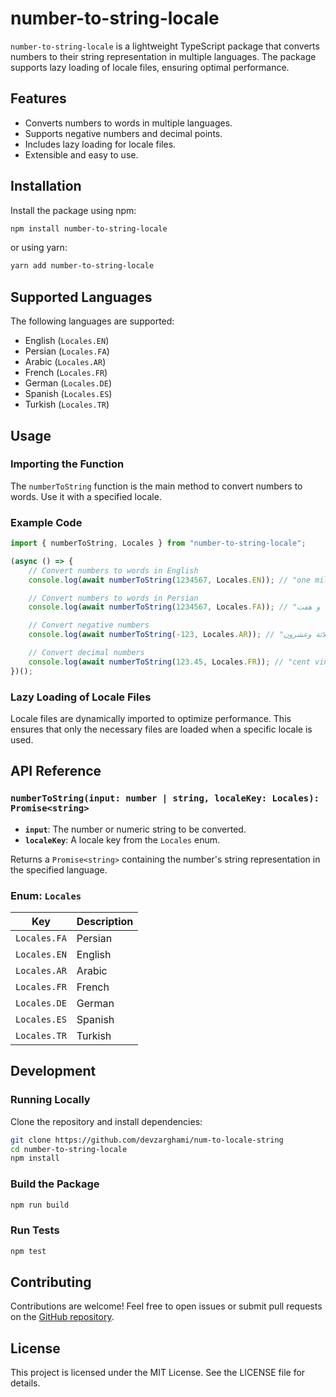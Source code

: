 # number-to-string-locale

`number-to-string-locale` is a lightweight TypeScript package that converts numbers to their string representation in multiple languages. The package supports lazy loading of locale files, ensuring optimal performance.

## Features

- Converts numbers to words in multiple languages.
- Supports negative numbers and decimal points.
- Includes lazy loading for locale files.
- Extensible and easy to use.

## Installation

Install the package using npm:

```bash
npm install number-to-string-locale
```

or using yarn:

```bash
yarn add number-to-string-locale
```

## Supported Languages

The following languages are supported:

- English (`Locales.EN`)
- Persian (`Locales.FA`)
- Arabic (`Locales.AR`)
- French (`Locales.FR`)
- German (`Locales.DE`)
- Spanish (`Locales.ES`)
- Turkish (`Locales.TR`)

## Usage

### Importing the Function

The `numberToString` function is the main method to convert numbers to words. Use it with a specified locale.

### Example Code

```typescript
import { numberToString, Locales } from "number-to-string-locale";

(async () => {
    // Convert numbers to words in English
    console.log(await numberToString(1234567, Locales.EN)); // "one million two hundred thirty-four thousand five hundred sixty-seven"

    // Convert numbers to words in Persian
    console.log(await numberToString(1234567, Locales.FA)); // "یک میلیون دویست و سی و چهار هزار پانصد و شصت و هفت"

    // Convert negative numbers
    console.log(await numberToString(-123, Locales.AR)); // "سالب مائة وثلاثة وعشرون"

    // Convert decimal numbers
    console.log(await numberToString(123.45, Locales.FR)); // "cent vingt-trois virgule quarante-cinq"
})();
```

### Lazy Loading of Locale Files

Locale files are dynamically imported to optimize performance. This ensures that only the necessary files are loaded when a specific locale is used.

## API Reference

### `numberToString(input: number | string, localeKey: Locales): Promise<string>`

- **`input`**: The number or numeric string to be converted.
- **`localeKey`**: A locale key from the `Locales` enum.

Returns a `Promise<string>` containing the number's string representation in the specified language.

### Enum: `Locales`

| Key | Description |
| --- | ----------- |
| `Locales.FA` | Persian |
| `Locales.EN` | English |
| `Locales.AR` | Arabic |
| `Locales.FR` | French |
| `Locales.DE` | German |
| `Locales.ES` | Spanish |
| `Locales.TR` | Turkish |

## Development

### Running Locally

Clone the repository and install dependencies:

```bash
git clone https://github.com/devzarghami/num-to-locale-string
cd number-to-string-locale
npm install
```

### Build the Package

```bash
npm run build
```

### Run Tests

```bash
npm test
```

## Contributing

Contributions are welcome! Feel free to open issues or submit pull requests on the [GitHub repository](https://github.com/devzarghami/num-to-locale-string).

## License

This project is licensed under the MIT License. See the LICENSE file for details.

